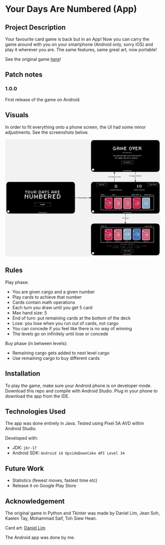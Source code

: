 # Your Days Are Numbered (App)

## Project Description 
Your favourite card game is back but in an App! Now you can carry the game around with you on your smartphone (Android only, sorry iOS) and play it wherever you are. The same features, same great art, now portable! 

See the original game [here](https://github.com/loheesong/Your_Days_Are_Numbered)!

## Patch notes 

### 1.0.0 
First release of the game on Android. 

## Visuals 
In order to fit everything onto a phone screen, the UI had some minor adjustments. See the screenshots below. 

![flow chart](/readme_assets/flowchart.jpg)

## Rules 
Play phase:
- You are given cargo and a given number
- Play cards to achieve that number 
- Cards contain math operations
- Each turn you draw until you get 5 card
- Max hand size: 5
- End of turn: put remaining cards at the bottom of the deck 
- Lose: you lose when you run out of cards, not cargo
- You can concede if you feel like there is no way of winning
- The levels go on infinitely until lose or concede 

Buy phase (in between levels):
- Remaining cargo gets added to next level cargo 
- Use remaining cargo to buy different cards

## Installation
To play the game, make sure your Android phone is on developer mode. Download this repo and compile with Android Studio. Plug in your phone to download the app from the IDE. 

## Technologies Used 
The app was done entirely in Java. Tested using Pixel 5A AVD within Android Studio. 

Developed with: 
-   JDK:  `jbr-17`
-   Android SDK:  `Android 14 UpsideDownCake API Level 34`

## Future Work 
- Statistics (fewest moves, fastest time etc) 
- Release it on Google Play Store 

## Acknowledgement
The original game in Python and Tkinter was made by Daniel Lim, Jean Soh, Kaelen Tay, Mohammad Saif, Toh Siew Hean. 

Card art: [Daniel Lim](https://github.com/xdaniel-lim)

The Android app was done by me. 